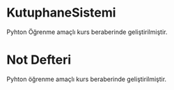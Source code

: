 # KutuphaneSistemi

Pyhton Öğrenme amaçlı kurs beraberinde geliştirilmiştir.

# Not Defteri

Pyhton öğrenme amaçlı kurs beraberinde geliştirilmiştir.
